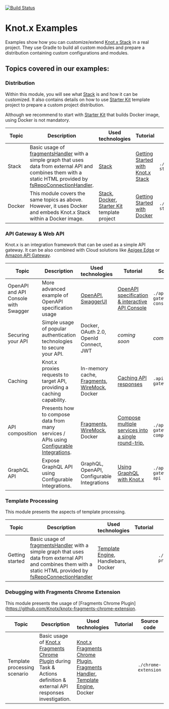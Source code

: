 [![Build Status](https://dev.azure.com/knotx/Knotx/_apis/build/status/Knotx.knotx-example-project?branchName=master)](https://dev.azure.com/knotx/Knotx/_build/latest?definitionId=15&branchName=master)

# Knot.x Examples
Examples show how you can customize/extend [Knot.x Stack](https://github.com/Knotx/knotx-stack) in 
a real project. They use Gradle to build all custom modules and prepare a distribution 
containing custom configurations and modules. 

## Topics covered in our examples:

### Distribution

Within this module, you will see what [Stack](https://github.com/Knotx/knotx-stack) is and how it can be customized.
It also contains details on how to use [Starter Kit](https://github.com/Knotx/knotx-starter-kit) 
template project to prepare a custom project distribution.

Although we recommend to start with [Starter Kit](https://github.com/Knotx/knotx-starter-kit) that
builds Docker image, using Docker is not mandatory. 

|Topic|Description|Used technologies|Tutorial|Source code|
|-----|-----------|-----------------|--------|-----------|
|Stack|Basic usage of [fragmentsHandler](https://github.com/Knotx/knotx-fragments/tree/master/handler) with a simple graph that uses data from external API and combines them with a static HTML provided by [fsRepoConnectionHandler](https://github.com/Knotx/knotx-repository-connector/tree/master/fs). |[Stack](https://github.com/Knotx/knotx-stack)|[Getting Started with Knot.x Stack](http://knotx.io/tutorials/getting-started-with-knotx-stack/2_0/)| `./distribution/getting-started`| 
|Docker|This module covers the same topics as above. However, it uses Docker and embeds Knot.x Stack within a Docker image.|[Stack](https://github.com/Knotx/knotx-stack), [Docker](https://github.com/Knotx/knotx-docker), [Starter Kit](https://github.com/Knotx/knotx-starter-kit) template project |[Getting Started with Docker](http://knotx.io/tutorials/getting-started-with-docker/2_0/)| `./distribution/getting-started` | 


### API Gateway & Web API

Knot.x is an integration framework that can be used as a simple API gateway. It can be also combined 
with Cloud solutions like [Apigee Edge](https://docs.apigee.com/api-platform/get-started/what-apigee-edge) 
or [Amazon API Gateway](https://aws.amazon.com/api-gateway/).


|Topic|Description|Used technologies|Tutorial|Source code|
|-----|-----------|-----------------|--------|-----------|
|OpenAPI and API Console with Swagger|More advanced example of OpenAPI specification usage|[OpenAPI](https://swagger.io/docs/specification/about/), [SwaggerUI](https://swagger.io/tools/swagger-ui/)|[OpenAPI specification & interactive API Console](https://knotx.io/tutorials/openapi-and-swagger-ui/2_0/)|`./api-gateway/api-console`|
|Securing your API|Simple usage of popular authentication technologies to secure your API.|Docker, OAuth 2.0, OpenId Connect, JWT|*coming soon*|*coming soon*|
|Caching|Knot.x proxies requests to target API, providing a caching capability.|In-memory cache, [Fragments](https://github.com/Knotx/knotx-fragments/tree/master/handler), [WireMock](http://wiremock.org/), Docker|[Caching API responses](http://knotx.io/tutorials/api-gateway-caching/2_0/)|`.api-gateway/caching`|
|API composition|Presents how to compose data from many services / APIs using [Configurable Integrations](https://knotx.io/blog/configurable-integrations/).|[Fragments](https://github.com/Knotx/knotx-fragments/tree/master/handler), [WireMock](http://wiremock.org/), Docker|[Compose multiple services into a single round-trip.](https://knotx.io/tutorials/api-gateway-api-composition/2_0/)|`./api-gateway/api-composition`|
|GraphQL API|Expose GraphQL API using Configurable Integrations.|GraphQL, OpenAPI, Configurable Integrations|[Using GraphQL with Knot.x](https://knotx.io/tutorials/graphql-with-knotx/2_0/)|`./api-gateway/graphql-api` 

### Template Processing
This module presents the aspects of template processing.

|Topic|Description|Used technologies|Tutorial|Source code|
|-----|-----------|-----------------|--------|-----------|
|Getting started|Basic usage of [fragmentsHandler](https://github.com/Knotx/knotx-fragments/tree/master/handler) with a simple graph that uses data from external API and combines them with a static HTML provided by [fsRepoConnectionHandler](https://github.com/Knotx/knotx-repository-connector/tree/master/fs) | [Template Engine](https://github.com/Knotx/knotx-template-engine), Handlebars, Docker| |`./template-processing/handlebars`| 

### Debugging with Fragments Chrome Extension
This module presents the usage of [Fragments Chrome Plugin](https://github.com/Knotx/knotx-fragments-chrome-extension.

|Topic|Description|Used technologies|Tutorial|Source code|
|-----|-----------|-----------------|--------|-----------|
|Template processing scenario|Basic usage of [Knot.x Fragments Chrome Plugin](https://github.com/Knotx/knotx-fragments-chrome-extension) during Task & Actions definition & external API responses investigation. | [Knot.x Fragments Chrome Plugin](https://github.com/Knotx/knotx-fragments-chrome-extension), [Fragments Handler](https://github.com/Knotx/knotx-fragments), [Template Engine](https://github.com/Knotx/knotx-template-engine), Docker| |`./chrome-extension`|



[license]:https://github.com/Cognifide/knotx/blob/master/LICENSE
[license img]:https://img.shields.io/badge/License-Apache%202.0-blue.svg

[gitter]:https://gitter.im/Knotx/Lobby
[gitter img]:https://badges.gitter.im/Knotx/knotx-extensions.svg
